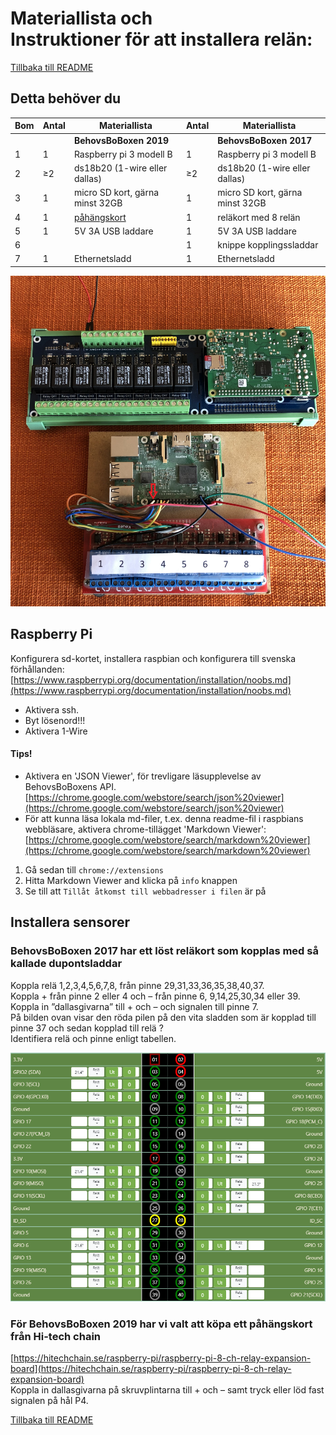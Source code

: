 # Materiallista och<br>Instruktioner för att installera relän:

[Tillbaka till README](../README.md#behovsboboxen)  

## Detta behöver du


| Bom | Antal    | Materiallista                       | Antal    | Materiallista                     |
|---- | -------- | ----------------------------------- | ---------|---------------------------------- |
|     |          | **BehovsBoBoxen 2019**              |          | **BehovsBoBoxen 2017**            |
| 1   | 1        | Raspberry pi 3 modell B             | 1        | Raspberry pi 3 modell B           |
| 2   | &#8805;2 | ds18b20 (1-wire eller dallas)       | &#8805;2 | ds18b20 (1-wire eller dallas)     |
| 3   | 1        | micro SD kort, gärna minst 32GB     | 1        | micro SD kort, gärna minst 32GB   |
| 4   | 1        | [påhängskort](#installera-sensorer) | 1        | reläkort med 8 relän              |
| 5   | 1        | 5V 3A USB laddare                   | 1        | 5V 3A USB laddare                 |
| 6   |          |                                     | 1        | knippe kopplingssladdar           |
| 7   | 1        | Ethernetsladd                       | 1        | Ethernetsladd                     |

![raspberry pi x 2](raspar2.jpg)

## Raspberry Pi

Konfigurera sd-kortet, installera raspbian och konfigurera till svenska förhållanden:  
[https://www.raspberrypi.org/documentation/installation/noobs.md](https://www.raspberrypi.org/documentation/installation/noobs.md)  
* Aktivera ssh.  
* Byt lösenord!!!  
* Aktivera 1-Wire  

#### Tips!
* Aktivera en 'JSON Viewer', för trevligare läsupplevelse av BehovsBoBoxens API.  
[https://chrome.google.com/webstore/search/json%20viewer](https://chrome.google.com/webstore/search/json%20viewer)  
* För att kunna läsa lokala md-filer, t.ex. denna readme-fil i raspbians webbläsare, aktivera chrome-tillägget 'Markdown Viewer':
[https://chrome.google.com/webstore/search/markdown%20viewer](https://chrome.google.com/webstore/search/markdown%20viewer)  
1. Gå sedan till `chrome://extensions`
2. Hitta Markdown Viewer and klicka på `info` knappen
3. Se till att `Tillåt åtkomst till webbadresser i filen` är på  


## Installera sensorer

### BehovsBoBoxen 2017 har ett löst reläkort som kopplas med så kallade dupontsladdar  
Koppla relä 1,2,3,4,5,6,7,8, från pinne 29,31,33,36,35,38,40,37.  
Koppla + från pinne 2 eller 4 och – från pinne 6, 9,14,25,30,34 eller 39.  
Koppla in ”dallasgivarna” till + och – och signalen till pinne 7.  
På bilden ovan visar den röda pilen på den vita sladden som är kopplad till pinne 37 och sedan kopplad till relä ?  
Identifiera relä och pinne enligt tabellen.

![relän](relan.png)

### För BehovsBoBoxen 2019 har vi valt att köpa ett påhängskort från Hi-tech chain  
[https://hitechchain.se/raspberry-pi/raspberry-pi-8-ch-relay-expansion-board](https://hitechchain.se/raspberry-pi/raspberry-pi-8-ch-relay-expansion-board)  
Koppla in dallasgivarna på skruvplintarna till + och – samt tryck eller löd fast signalen på hål P4.  


[Tillbaka till README](../README.md#behovsboboxen)  